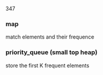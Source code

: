 347

### map
match elements and their frequence

### priority_queue (small top heap)
store the first K frequent elements